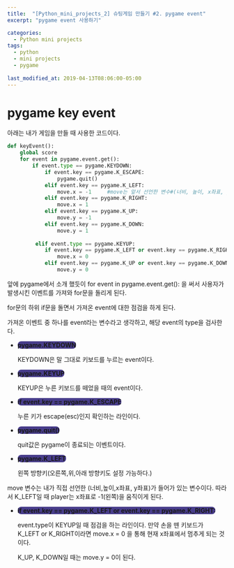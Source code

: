 ```yaml
---
title:  "[Python_mini_projects_2] 슈팅게임 만들기 #2. pygame event"
excerpt: "pygame event 사용하기"

categories:
  - Python mini projects
tags:
  - python
  - mini projects
  - pygame
 
last_modified_at: 2019-04-13T08:06:00-05:00
---
```


# pygame key event

아래는 내가 게임을 만들 때 사용한 코드이다.

```python
def keyEvent():
    global score
    for event in pygame.event.get():  
        if event.type == pygame.KEYDOWN:  
            if event.key == pygame.K_ESCAPE:
                pygame.quit()
            elif event.key == pygame.K_LEFT:
                move.x = -1		#move는 앞서 선언한 변수#(너비, 높이, x좌표, y좌표)
            elif event.key == pygame.K_RIGHT:
                move.x = 1
            elif event.key == pygame.K_UP:
                move.y = -1
            elif event.key == pygame.K_DOWN:
                move.y = 1
                
         elif event.type == pygame.KEYUP:           
            if event.key == pygame.K_LEFT or event.key == pygame.K_RIGHT:
                move.x = 0
            elif event.key == pygame.K_UP or event.key == pygame.K_DOWN:
                move.y = 0
```

앞에 pygame에서 소개 했듯이 for event in pygame.event.get(): 을 써서 사용자가 발생시킨 이벤트를 가져와 for문을 돌리게 된다.

for문의 하위 if문을 돌면서 가져온 event에 대한 점검을 하게 된다.

가져온 이벤트 중 하나를 event라는 변수라고 생각하고, 해당 event의 type을 검사한다.



- **<span style="background-color : darkslateblue ; border-radius : 8px">pygame.KEYDOWN</span>**

  KEYDOWN은 말 그대로 키보드를 누르는 event이다.

- **<span style="background-color : darkslateblue ; border-radius : 8px">pygame.KEYUP</span>**

  KEYUP은 누른 키보드를 떼었을 때의 event이다.

- **<span style="background-color : darkslateblue ; border-radius : 8px">if event.key == pygame.K_ESCAPE</span>**

  누른 키가 escape(esc)인지 확인하는 라인이다.

- **<span style="background-color : darkslateblue ; border-radius : 8px">pygame.quit()</span>**

  quit값은 pygame이 종료되는 이벤트이다.

- **<span style="background-color : darkslateblue ; border-radius : 8px">pygame.K_LEFT</span>**

  왼쪽 방향키(오른쪽,위,아래 방향키도 설정 가능하다.)

  

move 변수는 내가 직접 선언한 (너비,높이,x좌표, y좌표)가 들어가 있는 변수이다. 따라서 K_LEFT일 때 player는 x좌표로 -1(왼쪽)을 움직이게 된다.



- **<span style="background-color : darkslateblue ; border-radius : 8px">if event.key == pygame.K_LEFT or event.key == pygame.K_RIGHT:</span>**

  event.type이 KEYUP일 때 점검을 하는 라인이다. 만약 손을 뗀 키보드가 K_LEFT or K_RIGHT이라면 move.x = 0 을 통해 현재 x좌표에서 멈추게 되는 것이다.

  K_UP, K_DOWN일 때는 move.y = 0이 된다.
